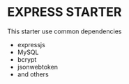 # EXPRESS STARTER

This starter use common dependencies
- expressjs
- MySQL
- bcrypt
- jsonwebtoken
- and others